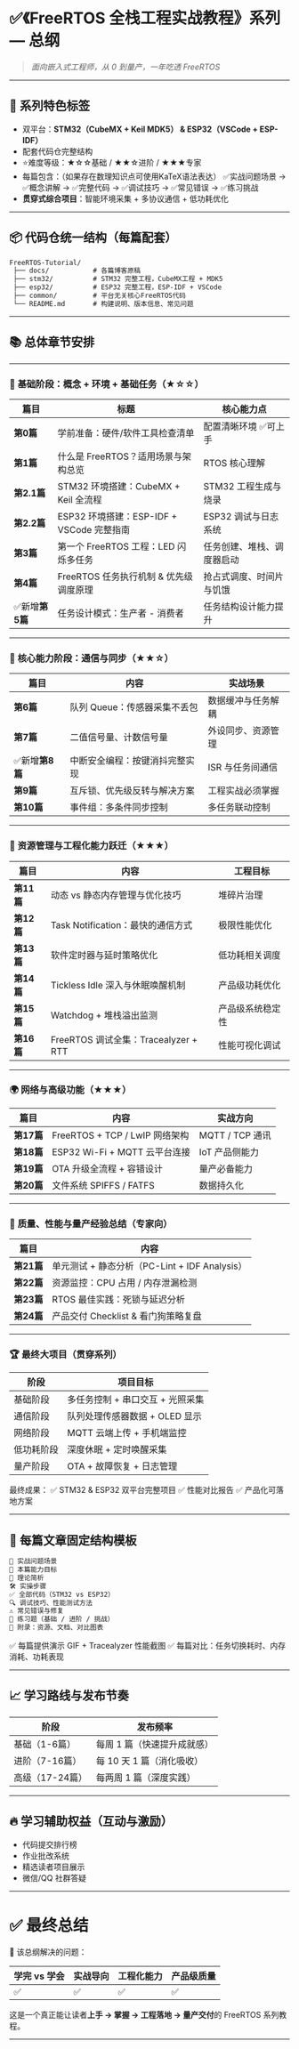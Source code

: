 # ✅《FreeRTOS 全栈工程实战教程》系列 — 总纲

> *面向嵌入式工程师，从 0 到量产，一年吃透 FreeRTOS*

---

## 📌 系列特色标签

* 双平台：**STM32（CubeMX + Keil MDK5） & ESP32（VSCode + ESP-IDF）**
* 配套代码仓完整结构
* ⭐难度等级：★☆☆基础 / ★★☆进阶 / ★★★专家
* 每篇包含：（如果存在数理知识点可使用KaTeX语法表达）
  ✅实战问题场景 → ✅概念讲解 → ✅完整代码 → ✅调试技巧 → ✅常见错误 → ✅练习挑战
* **贯穿式综合项目**：智能环境采集 + 多协议通信 + 低功耗优化

---

## 📦 代码仓统一结构（每篇配套）

```markdown
FreeRTOS-Tutorial/
 ├── docs/           # 各篇博客原稿
 ├── stm32/          # STM32 完整工程，CubeMX工程 + MDK5
 ├── esp32/          # ESP32 完整工程，ESP-IDF + VSCode
 ├── common/         # 平台无关核心FreeRTOS代码
 └── README.md       # 构建说明、版本信息、常见问题
```

---

## 📚 总体章节安排

---

### 🧱 **基础阶段：概念 + 环境 + 基础任务**（★☆☆）

| 篇目         | 标题                               | 核心能力点         |
| ---------- | -------------------------------- | ------------- |
| **第0篇**    | 学前准备：硬件/软件工具检查清单                 | 配置清晰环境 ✅可上手   |
| **第1篇**    | 什么是 FreeRTOS？适用场景与架构总览           | RTOS 核心理解     |
| **第2.1篇**  | STM32 环境搭建：CubeMX + Keil 全流程     | STM32 工程生成与烧录 |
| **第2.2篇**  | ESP32 环境搭建：ESP-IDF + VSCode 完整指南 | ESP32 调试与日志系统 |
| **第3篇**    | 第一个 FreeRTOS 工程：LED 闪烁多任务        | 任务创建、堆栈、调度器启动 |
| **第4篇**    | FreeRTOS 任务执行机制 & 优先级调度原理        | 抢占式调度、时间片与饥饿  |
| ✅新增**第5篇** | 任务设计模式：生产者 - 消费者                 | 任务结构设计能力提升    |

---

### 🔄 **核心能力阶段：通信与同步**（★★☆）

| 篇目         | 内容                | 实战场景       |
| ---------- | ----------------- | ---------- |
| **第6篇**    | 队列 Queue：传感器采集不丢包 | 数据缓冲与任务解耦  |
| **第7篇**    | 二值信号量、计数信号量       | 外设同步、资源管理  |
| ✅新增**第8篇** | 中断安全编程：按键消抖完整实现   | ISR 与任务间通信 |
| **第9篇**    | 互斥锁、优先级反转与解决方案    | 工程实战必须掌握   |
| **第10篇**   | 事件组：多条件同步控制       | 多任务联动控制    |

---

### 🔧 **资源管理与工程化能力跃迁**（★★★）

| 篇目       | 内容                              | 工程目标     |
| -------- | ------------------------------- | -------- |
| **第11篇** | 动态 vs 静态内存管理与优化技巧               | 堆碎片治理    |
| **第12篇** | Task Notification：最快的通信方式       | 极限性能优化   |
| **第13篇** | 软件定时器与延时策略优化                    | 低功耗相关调度  |
| **第14篇** | Tickless Idle 深入与休眠唤醒机制         | 产品级功耗优化  |
| **第15篇** | Watchdog + 堆栈溢出监测               | 产品级系统稳定性 |
| **第16篇** | FreeRTOS 调试全集：Tracealyzer + RTT | 性能可视化调试  |

---

### 🌍 **网络与高级功能**（★★★）

| 篇目       | 内容                         | 实战方向          |
| -------- | -------------------------- | ------------- |
| **第17篇** | FreeRTOS + TCP / LwIP 网络架构 | MQTT / TCP 通讯 |
| **第18篇** | ESP32 Wi-Fi + MQTT 云平台连接   | IoT 产品侧能力     |
| **第19篇** | OTA 升级全流程 + 容错设计           | 量产必备能力        |
| **第20篇** | 文件系统 SPIFFS / FATFS        | 数据持久化         |

---

### 🧪 **质量、性能与量产经验总结**（专家向）

| 篇目       | 内容                                  |
| -------- | ----------------------------------- |
| **第21篇** | 单元测试 + 静态分析（PC-Lint + IDF Analysis） |
| **第22篇** | 资源监控：CPU 占用 / 内存泄漏检测                |
| **第23篇** | RTOS 最佳实践：死锁与延迟分析                   |
| **第24篇** | 产品交付 Checklist & 看门狗策略复盘            |

---

### 🏆 最终大项目（贯穿系列）

| 阶段    | 项目目标                |
| ----- | ------------------- |
| 基础阶段  | 多任务控制 + 串口交互 + 光照采集 |
| 通信阶段  | 队列处理传感器数据 + OLED 显示 |
| 网络阶段  | MQTT 云端上传 + 手机端监控   |
| 低功耗阶段 | 深度休眠 + 定时唤醒采集       |
| 量产阶段  | OTA + 故障恢复 + 日志管理   |

最终成果：
✅ STM32 & ESP32 双平台完整项目
✅ 性能对比报告
✅ 产品化可落地方案

---

## 🧩 每篇文章固定结构模板

```markdown
📍 实战问题场景
🎯 本篇能力目标
🧠 理论简析
🛠️ 实操步骤
✅ 全部代码（STM32 vs ESP32）
🔍 调试技巧、性能测试方法
⚠️ 常见错误与修复
🎯 练习题（基础 / 进阶 / 挑战）
📎 附录：资源、文档、对比图表
```

✅ 每篇提供演示 GIF + Tracealyzer 性能截图
✅ 每篇对比：任务切换耗时、内存消耗、功耗表现

---

## 📈 学习路线与发布节奏

| 阶段         | 发布频率             |
| ---------- | ---------------- |
| 基础（1-6篇）   | 每周 1 篇（快速提升成就感）  |
| 进阶（7-16篇）  | 每 10 天 1 篇（消化吸收） |
| 高级（17-24篇） | 每两周 1 篇（深度实践）    |

---

## 🔥 学习辅助权益（互动与激励）

* 代码提交排行榜
* 作业批改系统
* 精选读者项目展示
* 微信/QQ 社群答疑

---

# ✅ 最终总结

🎯 该总纲解决的问题：

| 学完 vs 学会 | 实战导向 | 工程化能力 | 产品级质量 |
| -------- | ---- | ----- | ----- |
| ✅        | ✅    | ✅     | ✅     |

这是一个真正能让读者**上手 → 掌握 → 工程落地 → 量产交付**的 FreeRTOS 系列教程。

---